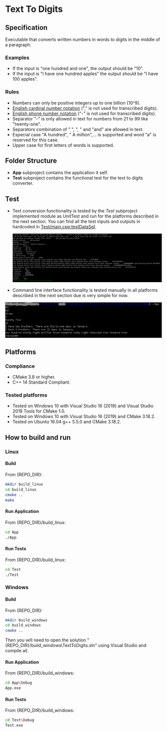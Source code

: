 # Text To Digits

## Specification

Executable that converts written numbers in words to digits in the middle of a paragraph.

### Examples

- If the input is "one hundred and one", the output should be "10".
- If the input is "I have one hundred apples" the output should be "I have 100 apples".

### Rules

- Numbers can only be positive integers up to one billion (10^9).
- [English cardinal number notation](https://www.vocabulary.cl/Basic/Numbers.htm) ("," is not used for transcribed digits).
- [English phone number notation](https://www.vocabulary.cl/Basic/Numbers.htm) ("-" is not used for transcribed digits).
- Separator "-" is only allowed in text for numbers from 21 to 99 like "twenty-one".
- Separators combination of " ", ", " and "and" are allowed in text.
- Especial case "A hundred", " A million",... is supported and word "a" is reserved for this case.
- Upper case for first letters of words is supported.

## Folder Structure

- **App** subproject contains the application it self.
- **Test** subproject contains the functional test for the text to digits converter.

## Test

- Text conversion functionality is tested by the *Test* subproject implemented module as UnitTest and run for the platforms described in the next section. You can find all the test inputs and outputs in hardcoded in [Test/main.cpp:testDataSet](Test/main.cpp).

  ![Test Subproject Output](Documentation/TestOutput.png)

- Command line interface functionality is tested manually in all platforms described in the next section due is very simple for now.

![App Output](Documentation/AppOutput.png)

## Platforms

### Compliance

- CMake 3.8 or higher.
- C++ 14 Standard Compliant.

### Tested platforms

- Tested on Windows 10 with Visual Studio 16 (2019) and Visual Studio 2019 Tools for CMake 1.0.
- Tested on Windows 10 with Visual Studio 16 (2019) and CMake 3.18.2.
- Tested on Ubuntu 16.04 g++ 5.5.0 and CMake 3.18.2.

## How to build and run

### Linux

#### Build

From {REPO_DIR}:

```bash
mkdir build_linux
cd build_linux
cmake ..
make
```

#### Run Application

From {REPO_DIR}/build_linux:

```bash
cd App
./App
```

#### Run Tests

From {REPO_DIR}/build_linux:

```bash
cd Test
./Test
```

### Windows

#### Build

From {REPO_DIR}:

```bash
mkdir build_windows
cd build_windows
cmake ..
```

Then you will need to open the solution "{REPO_DIR}/build_windows\TextToDigits.sln" using Visual Studio and compile all.

#### Run Application

From {REPO_DIR}/build_windows:

```bash
cd App\Debug
App.exe
```

#### Run Tests

From {REPO_DIR}/build_windows:

```bash
cd Test\Debug
Test.exe
```